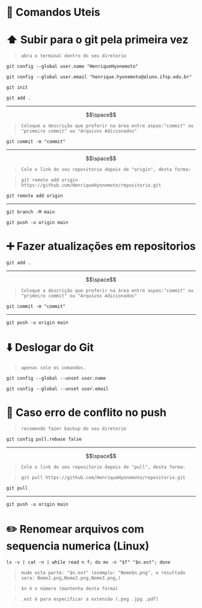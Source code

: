 # :page_facing_up: Comandos Uteis 
# :arrow_up: Subir para o git pela primeira vez 
   >`abra o terminal dentro do seu diretorio`
```
git config --global user.name "HenriqueHyonemoto"
```
```
git config --global user.email "henrique.hyonemoto@aluno.ifsp.edu.br"
```
```
git init
```
```
git add .
```
---
$$\space$$
>`Coloque a descrição que preferir na área entre aspas:"commit" ou "primeiro commit" ou "Arquivos Adicionados"`
```
git commit -m "commit"
```

---
$$\space$$
>`Cole o link do seu repositorio depois de "origin", desta forma:`

>`git remote add origin https://github.com/HenriqueHyonemoto/repositorio.git`
```
git remote add origin 
```
---

```
git branch -M main
```
```
git push -u origin main
```
# :heavy_plus_sign: Fazer atualizações em repositorios 
```
git add .
```
---
$$\space$$
>`Coloque a descrição que preferir na área entre aspas:"commit" ou "primeiro commit" ou "Arquivos Adicionados"`
```
git commit -m "commit"
```
---
```
git push -u origin main
```

# :arrow_down: Deslogar do Git 
>`apenas cole os comandos.`
```
git config --global --unset user.name
```
```
git config --global --unset user.email
```


# :hammer: Caso erro de conflito no push
>`recomendo fazer backup do seu diretorio`
```
git config pull.rebase false
```
---
$$\space$$
>`Cole o link do seu repositorio depois de "pull", desta forma:`

>`git pull https://github.com/HenriqueHyonemoto/repositorio.git`
```
git pull
```
---

```
git push -u origin main
```

# :pencil2: Renomear arquivos com sequencia numerica (Linux) 
```
ls -v | cat -n | while read n f; do mv -n "$f" "$n.ext"; done
```
>`mude esta parte: "$n.ext" (exemplo: "Nome$n.png", o resultado sera: Nome1.png,Nome2.png,Nome3.png,)`

>`$n é o número (mantenha desta forma)`

>`.ext é para especificar a extensão (.png .jpg .pdf)`
